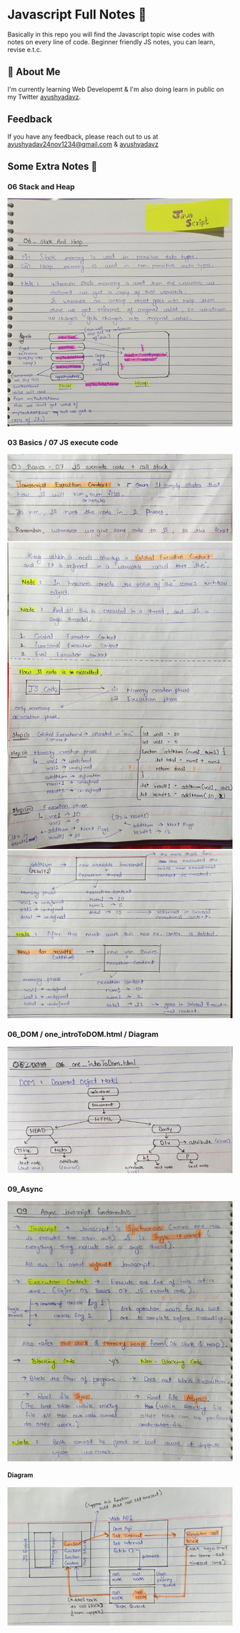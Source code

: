 # Javascript Full Notes 📖

Basically in this repo you will find the Javascript topic wise codes with notes on every line of code. Beginner friendly JS notes, you can learn, revise e.t.c.


## 🚀 About Me
I'm currently learning Web Developemt & I'm also doing learn in public on my Twitter [ayushyadavz](https://twitter.com/ayushyadavz).


## Feedback

If you have any feedback, please reach out to us at ayushyadav24nov1234@gmail.com & [ayushyadavz](https://twitter.com/ayushyadavz)

 
## Some Extra Notes 📖
### 06 Stack and Heap
![Alt Text](/go_in_readme.md/IMG_20240418_015525_14.jpg)

### 03 Basics / 07 JS execute code 
![Alt Text](/go_in_readme.md/WhatsApp%20Image%202024-05-14%20at%2014.25.25_9cce0712.jpg)
![Alt Text](/go_in_readme.md/WhatsApp%20Image%202024-05-14%20at%2014.25.59_0abfe2ed.jpg)
![Alt Text](/go_in_readme.md/WhatsApp%20Image%202024-05-14%20at%2014.26.26_410bbaae.jpg)

### 06_DOM / one_introToDOM.html / Diagram
![Alt Text](/go_in_readme.md/IMG_20240524_130230_425.jpg)

### 09_Async
![Alt Text](/go_in_readme.md/Img_One.jpg)
#### Diagram
![Alt Text](/go_in_readme.md/Img_Two.jpg)
